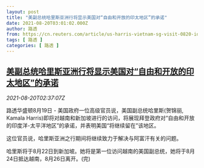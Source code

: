 ```yaml
---
layout: post
title: "美副总统哈里斯亚洲行将显示美国对“自由和开放的印太地区”的承诺"
date: 2021-08-20T03:01:02.000Z
author: 路透
from: https://cn.reuters.com/article/us-harris-vietnam-sg-visit-0820-idCNKBS2FL086
tags: [ 路透 ]
categories: [ 路透 ]
---
```

<!--1629428462000-->
[美副总统哈里斯亚洲行将显示美国对“自由和开放的印太地区”的承诺](https://cn.reuters.com/article/us-harris-vietnam-sg-visit-0820-idCNKBS2FL086)
------

<div>
<div><i>2021-08-20T02:37:07Z</i></div><p>路透华盛顿8月19日 - 美国政府一位高级官员说，美国副总统哈里斯(贺锦丽, Kamala Harris)即将对越南和新加坡进行的访问，将展现拜登政府对“自由和开放的印度洋-太平洋地区”的承诺，并表明美国“将继续留在”该地区。</p><p>这位官员说，哈里斯亚洲之行期间将继续致力于解决与阿富汗有关的问题。</p><p>哈里斯将于8月22日到新加坡。她将是第一位访问越南的美国副总统，她将于8月24日抵达越南，8月26日离开。(完)</p>
</div>
